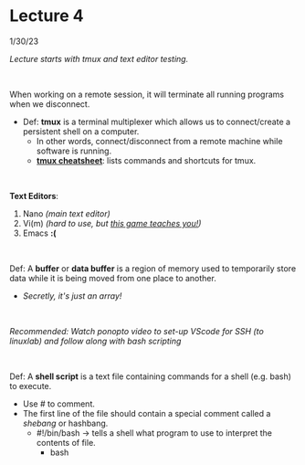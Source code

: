 # Lecture 4
1/30/23

*Lecture starts with tmux and text editor testing.*

</br>

When working on a remote session, it will terminate all running programs when we disconnect.
- Def: **tmux** is a terminal multiplexer which allows us to connect/create a persistent shell on a computer.
    - In other words, connect/disconnect from a remote machine while software is running.
    - [**tmux cheatsheet**](https://tmuxcheatsheet.com/): lists commands and shortcuts for tmux.
  
</br>
  
**Text Editors**:
  1) Nano *(main text editor)*
  2) Vi(m) *(hard to use, but [this game teaches you!](https://vim-adventures.com/))*
  3) Emacs **:(**

</br>

Def: A **buffer** or **data buffer** is a region of memory used to temporarily store data while it is being moved from one place to another.
  - *Secretly, it's just an array!*

</br>

*Recommended: Watch ponopto video to set-up VScode for SSH (to linuxlab) and follow along with bash scripting*

</br>

Def: A **shell script** is a text file containing commands for a shell (e.g. bash) to execute.
  - Use # to comment.
  - The first line of the file should contain a special comment called a *shebang* or hashbang.
    - #!/bin/bash -> tells a shell what program to use to interpret the contents of file.
      - bash <script> -> to run bash program.
    - #!usr/bin/env python3 -> first line of a python file so that you can run as an executable.
      - python3 <script> -> to run python program.
  
  
  
